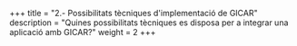 +++
title       = "2.- Possibilitats tècniques d'implementació de GICAR"
description = "Quines possibilitats tècniques es disposa per a integrar una aplicació amb GICAR?"
weight = 2
+++
